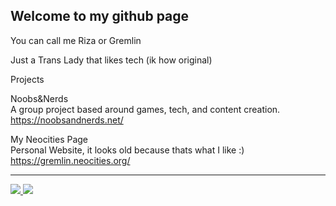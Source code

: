## Welcome to my github page

You can call me Riza or Gremlin

Just a Trans Lady that likes tech (ik how original)

Projects

Noobs&Nerds
<br>
A group project based around games, tech, and content creation.
<br>
https://noobsandnerds.net/

My Neocities Page
<br>
Personal Website, it looks old because thats what I like :)
<br>
https://gremlin.neocities.org/

---

<a href="https://www.youtube.com/@Gremlin982">
  <img src="https://img.shields.io/badge/YouTube-%23FF0000.svg?style=for-the-badge&logo=YouTube&logoColor=white" />
</a>

<a href="https://discord.gg/Rk9EuJkZ7z">
  <img src="https://dcbadge.vercel.app/api/server/Rk9EuJkZ7z" />
</a>

